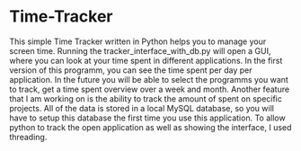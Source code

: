 # Time-Tracker

This simple Time Tracker written in Python helps you to manage your screen time.
Running the tracker_interface_with_db.py will open a GUI, where you can look at your time spent in different applications.
In the first version of this programm, you can see the time spent per day per application.
In the future you will be able to select the programms you want to track, get a time spent overview over a week and month.
Another feature that I am working on is the ability to track the amount of spent on specific projects.
All of the data is stored in a local MySQL database, so you will have to setup this database the first time you use this application.
To allow python to track the open application as well as showing the interface, I used threading.
